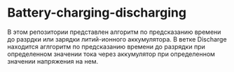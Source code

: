 # Battery-charging-discharging
В этом репозитории представлен алгоритм по предсказанию времени до разрдки или зарядки литий-ионного 
аккумулятора. В ветке Discharge находится аглгоритм по предсказанию времени до разрядки
при определенном значении тока через аккумулятор при определенном значении напряжения на нем.